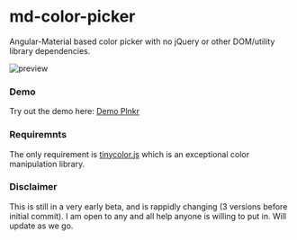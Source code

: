 # md-color-picker
Angular-Material based color picker with no jQuery or other DOM/utility library dependencies.

![preview](https://raw.githubusercontent.com/brianpkelley/md-color-picker/master/md-color-picker.png)

### Demo
Try out the demo here: [Demo Plnkr](http://embed.plnkr.co/MJC42K/preview)

### Requiremnts
The only requirement is [tinycolor.js](https://github.com/bgrins/TinyColor) which is an exceptional color manipulation library.

### Disclaimer
This is still in a very early beta, and is rappidly changing (3 versions before initial commit).  I am open to any and all help anyone is willing to put in.  Will update as we go.
